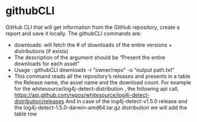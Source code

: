 # githubCLI
GitHub CLI that will get information from the GitHub repository, create a report and save it locally.
The githubCLI commands are:
- downloads: will fetch the # of downloads of the entire versions + distributions (if
exists)
- The description of the argument should be “Present the entire
downloads for each asset”
- Usage :
githubCLI downloads -r "owner/repo" -o “output path.txt”
- This command reads all the repository’s releases and presents in a table
the Release name, the asset name and the download count.
For example for the whitesource/log4j-detect-distribution , the following
api call,
https://api.github.com/repos/whitesource/log4j-detect-distribution/releases
And in case of the log4j-detect-v1.5.0 release and the
log4j-detect-1.5.0-darwin-amd64.tar.gz distribution we will add the table
row
